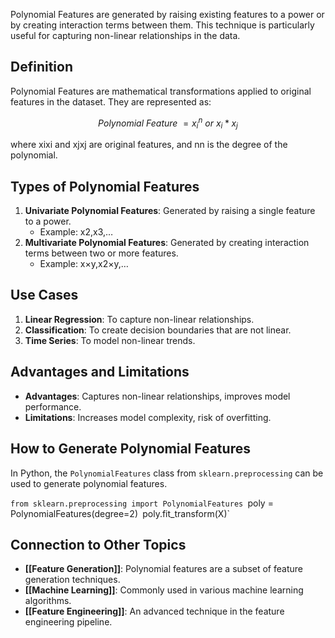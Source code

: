 Polynomial Features are generated by raising existing features to a power or by creating interaction terms between them. This technique is particularly useful for capturing non-linear relationships in the data.

## Definition

Polynomial Features are mathematical transformations applied to original features in the dataset. They are represented as:

$$Polynomial \ Feature \ = x^n_i \ or \ x_i * x_j$$

where xixi​ and xjxj​ are original features, and nn is the degree of the polynomial.

## Types of Polynomial Features

1. **Univariate Polynomial Features**: Generated by raising a single feature to a power.
    - Example: x2,x3,…
2. **Multivariate Polynomial Features**: Generated by creating interaction terms between two or more features.
    - Example: x×y,x2×y,…

## Use Cases

1. **Linear Regression**: To capture non-linear relationships.
2. **Classification**: To create decision boundaries that are not linear.
3. **Time Series**: To model non-linear trends.

## Advantages and Limitations

- **Advantages**: Captures non-linear relationships, improves model performance.
- **Limitations**: Increases model complexity, risk of overfitting.

## How to Generate Polynomial Features

In Python, the `PolynomialFeatures` class from `sklearn.preprocessing` can be used to generate polynomial features.

`from sklearn.preprocessing import PolynomialFeatures
`poly = PolynomialFeatures(degree=2)`
`poly.fit_transform(X)`

## Connection to Other Topics

- **[[Feature Generation]]**: Polynomial features are a subset of feature generation techniques.
- **[[Machine Learning]]**: Commonly used in various machine learning algorithms.
- **[[Feature Engineering]]**: An advanced technique in the feature engineering pipeline.